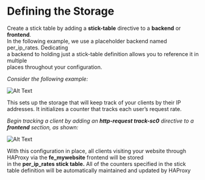 # Defining the Storage

Create a stick table by adding a **stick-table** directive to a **backend** or **frontend**.  
In the following example, we use a placeholder backend named per_ip_rates. Dedicating  
a backend to holding just a stick-table definition allows you to reference it in multiple  
places throughout your configuration.

_Consider the following example:_

![Alt Text](../assets/storage.png)

This sets up the storage that will keep track of your clients by their IP addresses. It initializes a counter that tracks each user’s request rate.

_Begin tracking a client by adding an **http-request track-sc0** directive to a **frontend** section, as shown:_

![Alt Text](../assets/frontend.png)

With this configuration in place, all clients visiting your website through HAProxy via the **fe_mywebsite** frontend will be stored  
in the **per_ip_rates stick table.** All of the counters specified in the stick table definition will be automatically maintained and updated by HAProxy
